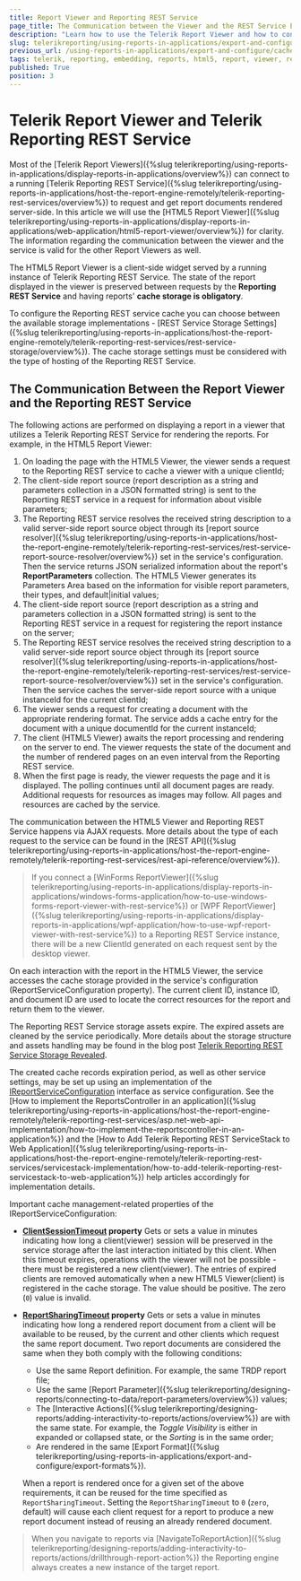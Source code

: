 ```yaml
---
title: Report Viewer and Reporting REST Service
page_title: The Communication between the Viewer and the REST Service Explained
description: "Learn how to use the Telerik Report Viewer and how to configure the Telerik Reporting REST Service so that they can communicate fluently."
slug: telerikreporting/using-reports-in-applications/export-and-configure/cache-management/html5-report-viewer-and-reporting-rest-services
previous_url: /using-reports-in-applications/export-and-configure/cache-management/html5-report-viewer-and-reporting-rest-services, /using-telerik-reporting-in-applications-rest-service-cache-management-overview
tags: telerik, reporting, embedding, reports, html5, report, viewer, reporting, rest, service
published: True
position: 3
---
```


# Telerik Report Viewer and Telerik Reporting REST Service

Most of the [Telerik Report Viewers]({%slug telerikreporting/using-reports-in-applications/display-reports-in-applications/overview%}) can connect to a running [Telerik Reporting REST Service]({%slug telerikreporting/using-reports-in-applications/host-the-report-engine-remotely/telerik-reporting-rest-services/overview%}) to request and get report documents rendered server-side. In this article we will use the [HTML5 Report Viewer]({%slug telerikreporting/using-reports-in-applications/display-reports-in-applications/web-application/html5-report-viewer/overview%}) for clarity. The information regarding the communication between the viewer and the service is valid for the other Report Viewers as well.

The HTML5 Report Viewer is a client-side widget served by a running instance of Telerik Reporting REST Service. The state of the report displayed in the viewer is preserved between requests by the __Reporting REST Service__ and having reports' __cache storage is obligatory__.

To configure the Reporting REST service cache you can choose between the available storage implementations - [REST Service Storage Settings]({%slug telerikreporting/using-reports-in-applications/host-the-report-engine-remotely/telerik-reporting-rest-services/rest-service-storage/overview%}). The cache storage settings must be considered with the type of hosting of the Reporting REST Service.

## The Communication Between the Report Viewer and the Reporting REST Service

The following actions are performed on displaying a report in a viewer that utilizes a Telerik Reporting REST Service for rendering the reports. For example, in the HTML5 Report Viewer:

1. On loading the page with the HTML5 Viewer, the viewer sends a request to the Reporting REST service to cache a viewer with a unique clientId;
1. The client-side report source (report description as a string and parameters collection in a JSON formatted string) is sent to the Reporting REST service in a request for information about visible parameters;
1. The Reporting REST service resolves the received string description to a valid server-side report source object through its [report source resolver]({%slug telerikreporting/using-reports-in-applications/host-the-report-engine-remotely/telerik-reporting-rest-services/rest-service-report-source-resolver/overview%}) set in the service's configuration. Then the service returns JSON serialized information about the report's __ReportParameters__ collection. The HTML5 Viewer generates its Parameters Area based on the information for visible report parameters, their types, and default|initial values;
1. The client-side report source (report description as a string and parameters collection in a JSON formatted string) is sent to the Reporting REST service in a request for registering the report instance on the server;
1. The Reporting REST service resolves the received string description to a valid server-side report source object through its [report source resolver]({%slug telerikreporting/using-reports-in-applications/host-the-report-engine-remotely/telerik-reporting-rest-services/rest-service-report-source-resolver/overview%}) set in the service's configuration. Then the service caches the server-side report source with a unique instanceId for the current clientId;
1. The viewer sends a request for creating a document with the appropriate rendering format. The service adds a cache entry for the document with a unique documentId for the current instanceId;
1. The client (HTML5 Viewer) awaits the report processing and rendering on the server to end. The viewer requests the state of the document and the number of rendered pages on an even interval from the Reporting REST service.
1. When the first page is ready, the viewer requests the page and it is displayed. The polling continues until all document pages are ready. Additional requests for resources as images may follow. All pages and resources are cached by the service.

The communication between the HTML5 Viewer and Reporting REST Service happens via AJAX requests. More details about the type of each request to the service can be found in the [REST API]({%slug telerikreporting/using-reports-in-applications/host-the-report-engine-remotely/telerik-reporting-rest-services/rest-api-reference/overview%}).

> If you connect a [WinForms ReportViewer]({%slug telerikreporting/using-reports-in-applications/display-reports-in-applications/windows-forms-application/how-to-use-windows-forms-report-viewer-with-rest-service%}) or [WPF ReportViewer]({%slug telerikreporting/using-reports-in-applications/display-reports-in-applications/wpf-application/how-to-use-wpf-report-viewer-with-rest-service%}) to a Reporting REST Service instance, there will be a new ClientId generated on each request sent by the desktop viewer.

On each interaction with the report in the HTML5 Viewer, the service accesses the cache storage provided in the service's configuration (ReportServiceConfiguration property). The current client ID, instance ID, and document ID are used to locate the correct resources for the report and return them to the viewer.

The Reporting REST Service storage assets expire. The expired assets are cleaned by the service periodically. More details about the storage structure and assets handling may be found in the blog post [Telerik Reporting REST Service Storage Revealed](https://www.telerik.com/blogs/telerik-reporting-rest-service-storage-revealed).

The created cache records expiration period, as well as other service settings, may be set up using an implementation of the  [IReportServiceConfiguration](/api/Telerik.Reporting.Services.IReportServiceConfiguration) interface as service configuration. See the [How to implement the ReportsController in an application]({%slug telerikreporting/using-reports-in-applications/host-the-report-engine-remotely/telerik-reporting-rest-services/asp.net-web-api-implementation/how-to-implement-the-reportscontroller-in-an-application%}) and the [How to Add Telerik Reporting REST ServiceStack to Web Application]({%slug telerikreporting/using-reports-in-applications/host-the-report-engine-remotely/telerik-reporting-rest-services/servicestack-implementation/how-to-add-telerik-reporting-rest-servicestack-to-web-application%}) help articles accordingly for implementation details.

Important cache management-related properties of the IReportServiceConfiguration:

* __[ClientSessionTimeout](/api/Telerik.Reporting.Services.IReportServiceConfiguration#Telerik_Reporting_Services_IReportServiceConfiguration_ClientSessionTimeout) property__ Gets or sets a value in minutes indicating how long a client(viewer) session will be preserved in the service storage after the last interaction initiated by this client. When this timeout expires, operations with the viewer will not be possible - there must be registered a new client(viewer). The entries of expired clients are removed automatically when a new HTML5 Viewer(client) is registered in the cache storage. The value should be positive. The zero (`0`) value is invalid.
* __[ReportSharingTimeout](/api/Telerik.Reporting.Services.IReportServiceConfiguration#Telerik_Reporting_Services_IReportServiceConfiguration_ReportSharingTimeout) property__ Gets or sets a value in minutes indicating how long a rendered report document from a client will be available to be reused, by the current and other clients which request the same report document. Two report documents are considered the same when they both comply with the following conditions:
	+ Use the same Report definition. For example, the same TRDP report file;
	+ Use the same [Report Parameter]({%slug telerikreporting/designing-reports/connecting-to-data/report-parameters/overview%}) values;
	+ The [Interactive Actions]({%slug telerikreporting/designing-reports/adding-interactivity-to-reports/actions/overview%}) are with the same state. For example, the _Toggle Visibility_ is either in expanded or collapsed state, or the _Sorting_ is in the same order;
	+ Are rendered in the same [Export Format]({%slug telerikreporting/using-reports-in-applications/export-and-configure/export-formats%}).

	When a report is rendered once for a given set of the above requirements, it can be reused for the time specified as `ReportSharingTimeout`. Setting the `ReportSharingTimeout` to `0` (`zero`, default) will cause each client request for a report to produce a new report document instead of reusing an already rendered document.

> When you navigate to reports via [NavigateToReportAction]({%slug telerikreporting/designing-reports/adding-interactivity-to-reports/actions/drillthrough-report-action%}) the Reporting engine always creates a new instance of the target report.
